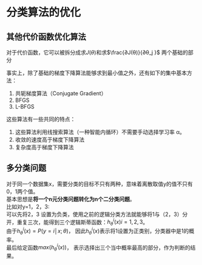 # 分类算法的优化
## 其他代价函数优化算法
对于代价函数，它可以被拆分成求$J(θ)$和求$\frac{∂J(θ)}{∂θ_j }$  两个基础的部分  

事实上，除了基础的梯度下降算法能够求到最小值之外，还有如下的集中基本方法：
1. 共轭梯度算法（Conjugate Gradient）
2. BFGS
3. L-BFGS

这些算法有一些共同的特点：
1. 这些算法利用线搜索算法（一种智能内循环）不需要手动选择学习率 α。
2. 收敛的速度高于梯度下降算法
3. 复杂度高于梯度下降算法

## 多分类问题
对于同一个数据集x，需要分类的目标不只有两种，意味着离散取值y的值不只有0，1两个值。  
基本思想是**将一个n元分类问题转化为n个二分类问题**。  
比如对y=1，2，3:  
可以先将2，3 设置为负类，使用之前的逻辑分类方法就能够将1与（2，3）分开，重复三次，能得到三个逻辑斯蒂函数：$h_θ^i (x)i=1,2,3$。  
由于$h_θ^i (x)=P(y=i│x; θ)$， 因此$h_θ^i (x)$表示将1设置为正类别，分类器中是1的概率。   
最后给定函数$max(h_θ^i (x))$， 表示选择出三个当中概率最高的部分，作为判断的结果。

